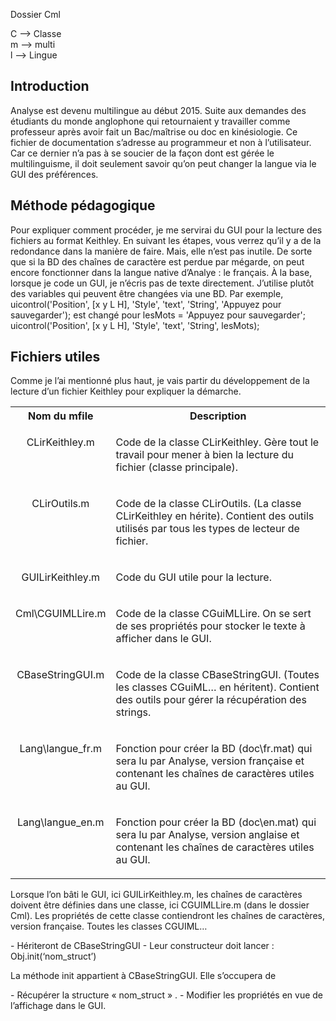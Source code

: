 Dossier Cml

C --> Classe<br/>
m --> multi<br/>
l --> Lingue<br/>

<H2>Introduction</H2>
Analyse est devenu multilingue au début 2015. Suite aux demandes des étudiants du monde anglophone qui retournaient y travailler comme professeur après avoir fait un Bac/maîtrise ou doc  en kinésiologie.
Ce fichier de documentation s’adresse au programmeur et non à l’utilisateur. Car ce dernier n’a pas à se soucier de la façon dont est gérée le multilinguisme, il doit seulement savoir qu’on peut changer la langue via le GUI des préférences.
<H2>Méthode pédagogique</H2>
Pour expliquer comment procéder, je me servirai du GUI pour la lecture des fichiers au format  Keithley. En suivant les étapes, vous verrez qu’il y a de la redondance dans la manière de faire. Mais, elle n’est pas inutile. De sorte que si la BD des chaînes de caractère est perdue par mégarde, on peut encore fonctionner dans la langue native d’Analye : le français.
À la base, lorsque je code un GUI, je n’écris pas de texte directement. J’utilise plutôt des variables qui peuvent être changées via une BD. Par exemple,
uicontrol('Position', [x y L H], 'Style', 'text', 'String', 'Appuyez pour sauvegarder');
est changé pour
lesMots =  'Appuyez pour sauvegarder';
uicontrol('Position', [x y L H], 'Style', 'text', 'String', lesMots);
<H2>Fichiers utiles</H2>
Comme je l’ai mentionné plus haut, je vais partir du développement de la lecture d’un fichier Keithley pour expliquer la démarche.

<table cellspacing="0" cellpadding="4" border="0" width="80%">
<th>Nom du mfile</th><th>Description</th>
  <tr valign="top">
    <td width="20%">
      <p><center>
         CLirKeithley.m
      </center></p>
    </td>
    <td>
      <p>
      	Code de la classe CLirKeithley. Gère tout le travail pour mener à bien la lecture du fichier (classe principale).<br/>
      </p>
    </td>
  </tr>
  <tr valign="top">
    <td width="20%">
      <p><center>
         CLirOutils.m
      </center></p>
    </td>
    <td>
      <p>
      	Code de la classe CLirOutils. (La classe CLirKeithley en hérite). Contient des outils utilisés par tous les types de lecteur de fichier.<br/>
      </p>
    </td>
  </tr>
  <tr valign="top">
    <td width="20%">
      <p><center>
         GUILirKeithley.m
      </center></p>
    </td>
    <td>
      <p>
      	Code du GUI utile pour la lecture.<br/>
      </p>
    </td>
  </tr>
  <tr valign="top">
    <td width="20%">
      <p><center>
         Cml\CGUIMLLire.m
      </center></p>
    </td>
    <td>
      <p>
      	Code de la classe CGuiMLLire. On se sert de ses propriétés pour stocker le texte à afficher dans le GUI.<br/>
      </p>
    </td>
  </tr>
  <tr valign="top">
    <td width="20%">
      <p><center>
         CBaseStringGUI.m
      </center></p>
    </td>
    <td>
      <p>
      	Code de la classe CBaseStringGUI. (Toutes les classes CGuiML… en héritent). Contient des outils pour gérer la récupération des strings.<br/>
      </p>
    </td>
  </tr>
  <tr valign="top">
    <td width="20%">
      <p><center>
         Lang\langue_fr.m
      </center></p>
    </td>
    <td>
      <p>
      	Fonction pour créer la BD (doc\fr.mat) qui sera lu par Analyse, version française et contenant les chaînes de caractères utiles au GUI.<br/>
      </p>
    </td>
  </tr>
  <tr valign="top">
    <td width="20%">
      <p><center>
         Lang\langue_en.m
      </center></p>
    </td>
    <td>
      <p>
      	Fonction pour créer la BD (doc\en.mat) qui sera lu par Analyse, version anglaise et contenant les chaînes de caractères utiles au GUI.<br/>
      </p>
    </td>
  </tr>
</table>
<p>
Lorsque l’on bâti le GUI, ici GUILirKeithley.m, les chaînes de caractères doivent être définies dans une classe, ici CGUIMLLire.m (dans le dossier Cml). Les propriétés de cette classe contiendront les chaînes de caractères, version française. Toutes les classes CGUIML…
</p>
-	Hériteront de CBaseStringGUI
-	Leur constructeur doit lancer :  Obj.init(‘nom_struct’)<br/>
<p>
La méthode init appartient à CBaseStringGUI. Elle s’occupera de
</p>
-	Récupérer la structure « nom_struct » .
-	Modifier les propriétés en vue de l’affichage dans le GUI.
